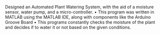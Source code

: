 Designed an Automated Plant Watering System, with the aid of a moisture sensor, water pump, and a
micro-controller.
• This program was written in MATLAB using the MATLAB IDE, along with components like the Arduino Groove Board
• This programs constantly checks the moisture of the plant and decides if to water it or not based on the given conditions.
